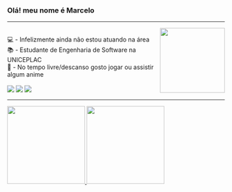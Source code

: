 ### Olá! meu nome é Marcelo
<hr><img align="right" width="150" src="https://media.giphy.com/media/LmNwrBhejkK9EFP504/giphy.gif"/>
<div style="display: inline_block"><br>
💻 - Infelizmente ainda não estou atuando na área <br>
📚 - Estudante de Engenharia de Software na UNICEPLAC <br>
🎥 - No tempo livre/descanso gosto jogar ou assistir algum anime
</div>

<div style="display: inline_block"><br>
  <a href="https://www.instagram.com/codebyduda/" target="_blank"><img src="https://img.shields.io/badge/-Instagram-%23E4405F?style=for-the-badge&logo=instagram&logoColor=white" target="_blank"></a>
  <a href="https://www.youtube.com/channel/UCGr4Ent9-hTshgRnEgFFJdA" target="_blank"><img src="https://img.shields.io/badge/YouTube-FF0000?style=for-the-badge&logo=youtube&logoColor=white" target="_blank"></a>
  <a href="https://www.linkedin.com/in/eduardavieiranetto/" target="_blank"><img src="https://img.shields.io/badge/-LinkedIn-%230077B5?style=for-the-badge&logo=linkedin&logoColor=white" target="_blank"></a>
</div>
<hr>
<div>
 <a href="https://github.com/vnduda">
 <img height="180em" src="https://github-readme-stats.vercel.app/api?username=vnduda&show_icons=true&theme=radical&include_all_commits=true&count_private=true"/>
 <img height="180em" src="https://github-readme-stats.vercel.app/api/top-langs/?username=vnduda&layout=compact&langs_count=7&theme=radical"/>
</div>
